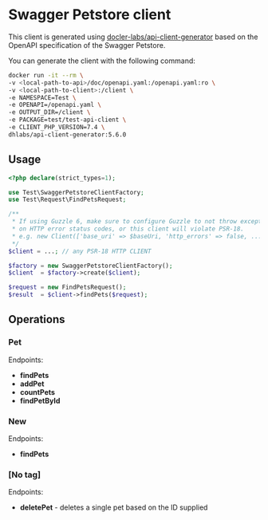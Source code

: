 # Swagger Petstore client

This client is generated using [docler-labs/api-client-generator](https://github.com/DoclerLabs/api-client-generator) based on the OpenAPI specification of the Swagger Petstore.

You can generate the client with the following command:
```bash
docker run -it --rm \
-v <local-path-to-api>/doc/openapi.yaml:/openapi.yaml:ro \
-v <local-path-to-client>:/client \
-e NAMESPACE=Test \
-e OPENAPI=/openapi.yaml \
-e OUTPUT_DIR=/client \
-e PACKAGE=test/test-api-client \
-e CLIENT_PHP_VERSION=7.4 \
dhlabs/api-client-generator:5.6.0
```

## Usage

```php
<?php declare(strict_types=1);

use Test\SwaggerPetstoreClientFactory;
use Test\Request\FindPetsRequest;

/**
 * If using Guzzle 6, make sure to configure Guzzle to not throw exceptions
 * on HTTP error status codes, or this client will violate PSR-18.
 * e.g. new Client(['base_uri' => $baseUri, 'http_errors' => false, ...])
 */
$client = ...; // any PSR-18 HTTP CLIENT

$factory = new SwaggerPetstoreClientFactory();
$client  = $factory->create($client);

$request = new FindPetsRequest();
$result  = $client->findPets($request);
```

## Operations

### Pet
Endpoints:
- **findPets**
- **addPet**
- **countPets**
- **findPetById**

### New
Endpoints:
- **findPets**

### [No tag]
Endpoints:
- **deletePet** - deletes a single pet based on the ID supplied

